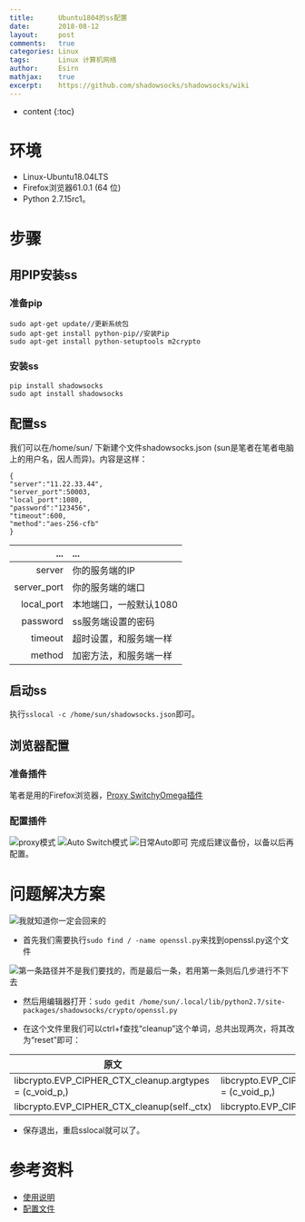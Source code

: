 ```yaml
---
title:		Ubuntu1804的ss配置
date:		2018-08-12
layout:		post
comments:	true
categories: Linux
tags:		Linux 计算机网络
author:		Esirn
mathjax:	true
excerpt: 	https://github.com/shadowsocks/shadowsocks/wiki
---
```

* content
{:toc}

# 环境
- Linux-Ubuntu18.04LTS
- Firefox浏览器61.0.1 (64 位)
- Python 2.7.15rc1。

# 步骤
## 用PIP安装ss
### 准备pip
~~~
sudo apt-get update//更新系统包
sudo apt-get install python-pip//安装Pip
sudo apt-get install python-setuptools m2crypto
~~~

### 安装ss
~~~
pip install shadowsocks
sudo apt install shadowsocks
~~~

## 配置ss
我们可以在/home/sun/ 下新建个文件shadowsocks.json  (sun是笔者在笔者电脑上的用户名，因人而异)。内容是这样：

~~~
{
"server":"11.22.33.44",
"server_port":50003,
"local_port":1080,
"password":"123456",
"timeout":600,
"method":"aes-256-cfb"
}
~~~

...|...
-:|:-
server|你的服务端的IP
server_port|你的服务端的端口
local_port|本地端口，一般默认1080
password|ss服务端设置的密码
timeout|超时设置，和服务端一样
method|加密方法，和服务端一样  

## 启动ss
执行`sslocal -c /home/sun/shadowsocks.json`即可。

## 浏览器配置
### 准备插件
笔者是用的Firefox浏览器，[Proxy SwitchyOmega插件](https://addons.mozilla.org/zh-CN/firefox/addon/switchyomega/?src=search)

### 配置插件
![proxy模式](https://upload-images.jianshu.io/upload_images/11779480-84adde2638d986be.png?imageMogr2/auto-orient/strip%7CimageView2/2/w/1240)
![Auto Switch模式](https://upload-images.jianshu.io/upload_images/11779480-5fc7d619c8dfc7d1.png?imageMogr2/auto-orient/strip%7CimageView2/2/w/1240)
![日常Auto即可](https://upload-images.jianshu.io/upload_images/11779480-18330b76d5588b82.png?imageMogr2/auto-orient/strip%7CimageView2/2/w/1240)
完成后建议备份，以备以后再配置。

# 问题解决方案
![我就知道你一定会回来的](https://upload-images.jianshu.io/upload_images/11779480-ba4bac1ae3da38c0.png?imageMogr2/auto-orient/strip%7CimageView2/2/w/1240)

- 首先我们需要执行`sudo find / -name openssl.py`来找到openssl.py这个文件

![第一条路径并不是我们要找的，而是最后一条，若用第一条则后几步进行不下去](https://upload-images.jianshu.io/upload_images/11779480-b07a3c8cc3872f6e.png?imageMogr2/auto-orient/strip%7CimageView2/2/w/1240)

- 然后用编辑器打开：`sudo gedit /home/sun/.local/lib/python2.7/site-packages/shadowsocks/crypto/openssl.py`

- 在这个文件里我们可以ctrl+f查找“cleanup”这个单词，总共出现两次，将其改为“reset”即可：

原文|修改后
-|-
libcrypto.EVP_CIPHER_CTX_cleanup.argtypes = (c_void_p,)|libcrypto.EVP_CIPHER_CTX_reset.argtypes = (c_void_p,)
libcrypto.EVP_CIPHER_CTX_cleanup(self._ctx)|libcrypto.EVP_CIPHER_CTX_reset(self._ctx)

- 保存退出，重启sslocal就可以了。

# 参考资料
- [使用说明](https://github.com/shadowsocks/shadowsocks/wiki/Shadowsocks-%E4%BD%BF%E7%94%A8%E8%AF%B4%E6%98%8E)
- [配置文件](https://github.com/shadowsocks/shadowsocks/wiki/Configuration-via-Config-File)
